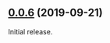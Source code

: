 ## [0.0.6](https://github.com/eunjae-lee/gatsby-theme-mdx-blog/compare/v0.0.5...v0.0.6) (2019-09-21)

Initial release.